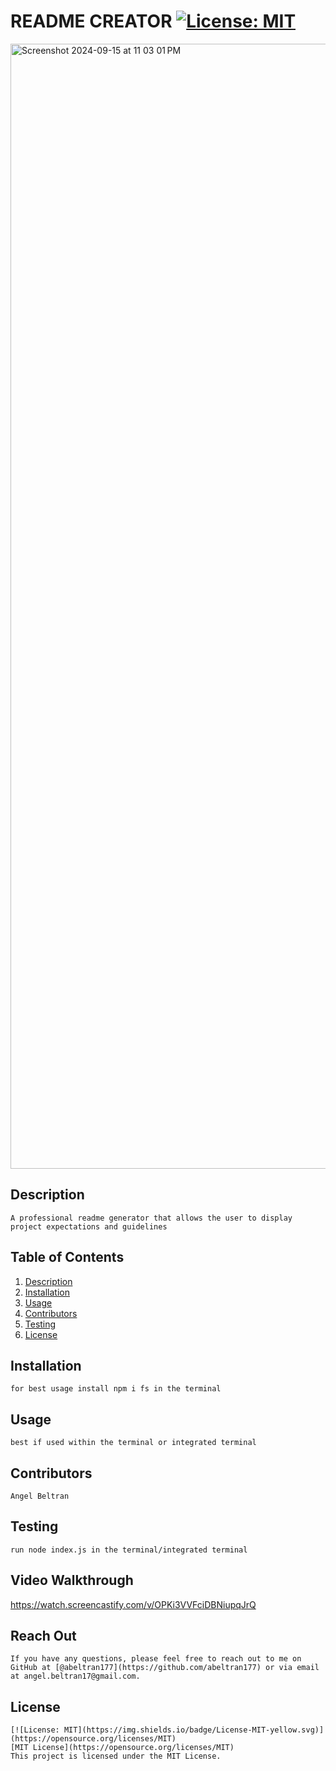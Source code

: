 # README CREATOR  [![License: MIT](https://img.shields.io/badge/License-MIT-yellow.svg)](https://opensource.org/licenses/MIT)
<img width="1800" alt="Screenshot 2024-09-15 at 11 03 01 PM" src="https://github.com/user-attachments/assets/6437f362-842b-4e30-b234-d991ecdf6ab9">

  ## Description
    A professional readme generator that allows the user to display project expectations and guidelines 

  ## Table of Contents
  1. [Description](#description)
  2. [Installation](#installation)
  3. [Usage](#usage)
  4. [Contributors](#contributors)
  5. [Testing](#testing)
  6. [License](#license)

  ## Installation
    for best usage install npm i fs in the terminal
    
  ## Usage
    best if used within the terminal or integrated terminal 
    
  ## Contributors
    Angel Beltran 
  
  ## Testing
    run node index.js in the terminal/integrated terminal 

  ## Video Walkthrough
  https://watch.screencastify.com/v/OPKi3VVFciDBNiupqJrQ
    
  ## Reach Out
    If you have any questions, please feel free to reach out to me on GitHub at [@abeltran177](https://github.com/abeltran177) or via email at angel.beltran17@gmail.com.
  
  ## License
    [![License: MIT](https://img.shields.io/badge/License-MIT-yellow.svg)](https://opensource.org/licenses/MIT) 
    [MIT License](https://opensource.org/licenses/MIT)
    This project is licensed under the MIT License.
    
